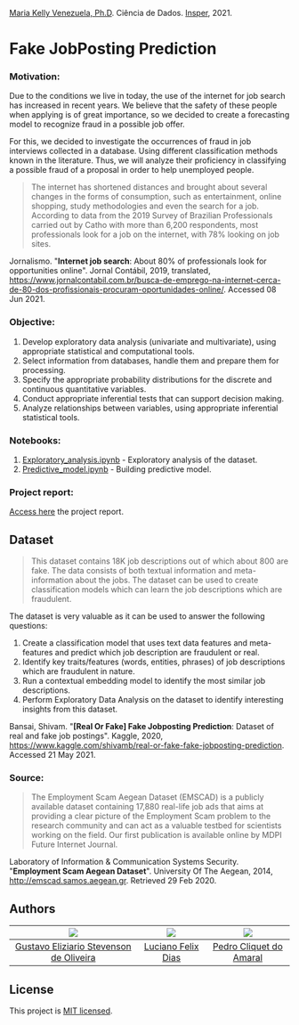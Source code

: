[Maria Kelly Venezuela, Ph.D](http://lattes.cnpq.br/6133181706857392). Ciência de Dados. [Insper](https://www.insper.edu.br), 2021.

# Fake JobPosting Prediction

### Motivation:

Due to the conditions we live in today, the use of the internet for job search has increased in recent years. We believe that the safety of these people when applying is of great importance, so we decided to create a forecasting model to recognize fraud in a possible job offer.

For this, we decided to investigate the occurrences of fraud in job interviews collected in a database. Using different classification methods known in the literature. Thus, we will analyze their proficiency in classifying a possible fraud of a proposal in order to help unemployed people.

> The internet has shortened distances and brought about several changes in the forms of consumption, such as entertainment, online shopping, study methodologies and even the search for a job. According to data from the 2019 Survey of Brazilian Professionals carried out by Catho with more than 6,200 respondents, most professionals look for a job on the internet, with 78% looking on job sites.

Jornalismo. "**Internet job search**: About 80% of professionals look for opportunities online". Jornal Contábil, 2019, translated, https://www.jornalcontabil.com.br/busca-de-emprego-na-internet-cerca-de-80-dos-profissionais-procuram-oportunidades-online/. Accessed 08 Jun 2021.


### Objective:

1. Develop exploratory data analysis (univariate and multivariate), using appropriate statistical and computational tools.
2. Select information from databases, handle them and prepare them for processing.
3. Specify the appropriate probability distributions for the discrete and continuous quantitative variables.
4. Conduct appropriate inferential tests that can support decision making.
5. Analyze relationships between variables, using appropriate inferential statistical tools.

### Notebooks:

1. [Exploratory_analysis.ipynb](notebooks/Exploratory_analysis.ipynb) - Exploratory analysis of the dataset.
2. [Predictive_model.ipynb](notebooks/Predictive_model.ipynb) - Building predictive model.

### Project report:

[Access here](Report.md) the project report.

## Dataset

> This dataset contains 18K job descriptions out of which about 800 are fake. The data consists of both textual information and meta-information about the jobs. The dataset can be used to create classification models which can learn the job descriptions which are fraudulent.

The dataset is very valuable as it can be used to answer the following questions:
1. Create a classification model that uses text data features and meta-features and predict which job description are fraudulent or real.
2. Identify key traits/features (words, entities, phrases) of job descriptions which are fraudulent in nature.
3. Run a contextual embedding model to identify the most similar job descriptions.
3. Perform Exploratory Data Analysis on the dataset to identify interesting insights from this dataset.

Bansai, Shivam. "**[Real Or Fake] Fake Jobposting Prediction**: Dataset of real and fake job postings". Kaggle, 2020, https://www.kaggle.com/shivamb/real-or-fake-fake-jobposting-prediction. Accessed 21 May 2021.

### Source:

> The Employment Scam Aegean Dataset (EMSCAD) is a publicly available dataset containing 17,880 real-life job ads that aims at providing a clear picture of the Employment Scam problem to the research community and can act as a valuable testbed for scientists working on the field. Our first publication is available online by MDPI Future Internet Journal.

Laboratory of Information & Communication Systems Security. "**Employment Scam Aegean Dataset**". University Of The Aegean, 2014, http://emscad.samos.aegean.gr. Retrieved 29 Feb 2020.

## Authors

|![](https://avatars.githubusercontent.com/u/72350494?v=4)               |![](https://avatars.githubusercontent.com/u/22255332?v=4)|![](https://avatars.githubusercontent.com/u/73079076?v=4)|
|:----------------------------------------------------------------------:|:-------------------------------------------------------:|:-------------------------------------------------------:|
|[Gustavo Eliziario Stevenson de Oliveira](https://github.com/gustavoeso)|[Luciano Felix Dias](https://github.com/FelixLuciano)    |[Pedro Cliquet do Amaral](https://github.com/pcliquet)   |

## License

This project is [MIT licensed](https://github.com/FelixLuciano/Fake-JobPosting-Prediction/blob/main/LICENSE).
